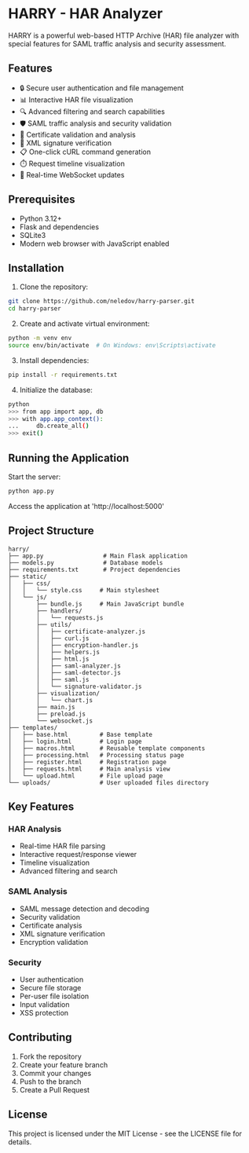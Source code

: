 # HARRY - HAR Analyzer

HARRY is a powerful web-based HTTP Archive (HAR) file analyzer with special features for SAML traffic analysis and security assessment.

## Features

- 🔒 Secure user authentication and file management
- 📊 Interactive HAR file visualization
- 🔍 Advanced filtering and search capabilities
- 🛡️ SAML traffic analysis and security validation
- 📜 Certificate validation and analysis
- 🔐 XML signature verification
- 📋 One-click cURL command generation
- ⏱️ Request timeline visualization
- 🔄 Real-time WebSocket updates

## Prerequisites

- Python 3.12+
- Flask and dependencies
- SQLite3
- Modern web browser with JavaScript enabled

## Installation

1. Clone the repository:
```bash
git clone https://github.com/neledov/harry-parser.git
cd harry-parser
```

2. Create and activate virtual environment:
```bash
python -m venv env
source env/bin/activate  # On Windows: env\Scripts\activate
```

3. Install dependencies:
```bash
pip install -r requirements.txt
```

4. Initialize the database:
```bash
python
>>> from app import app, db
>>> with app.app_context():
...     db.create_all()
>>> exit()
```

## Running the Application

Start the server:
```bash
python app.py
```

Access the application at 'http://localhost:5000'

## Project Structure

```
harry/
├── app.py                 # Main Flask application
├── models.py              # Database models
├── requirements.txt       # Project dependencies
├── static/
│   ├── css/
│   │   └── style.css     # Main stylesheet
│   └── js/
│       ├── bundle.js     # Main JavaScript bundle
│       ├── handlers/
│       │   └── requests.js
│       ├── utils/
│       │   ├── certificate-analyzer.js
│       │   ├── curl.js
│       │   ├── encryption-handler.js
│       │   ├── helpers.js
│       │   ├── html.js
│       │   ├── saml-analyzer.js
│       │   ├── saml-detector.js
│       │   ├── saml.js
│       │   └── signature-validator.js
│       ├── visualization/
│       │   └── chart.js
│       ├── main.js
│       ├── preload.js
│       └── websocket.js
├── templates/
│   ├── base.html         # Base template
│   ├── login.html        # Login page
│   ├── macros.html       # Reusable template components
│   ├── processing.html   # Processing status page
│   ├── register.html     # Registration page
│   ├── requests.html     # Main analysis view
│   └── upload.html       # File upload page
└── uploads/              # User uploaded files directory
```

## Key Features

### HAR Analysis
- Real-time HAR file parsing
- Interactive request/response viewer
- Timeline visualization
- Advanced filtering and search

### SAML Analysis
- SAML message detection and decoding
- Security validation
- Certificate analysis
- XML signature verification
- Encryption validation

### Security
- User authentication
- Secure file storage
- Per-user file isolation
- Input validation
- XSS protection

## Contributing

1. Fork the repository
2. Create your feature branch
3. Commit your changes
4. Push to the branch
5. Create a Pull Request

## License

This project is licensed under the MIT License - see the LICENSE file for details.

